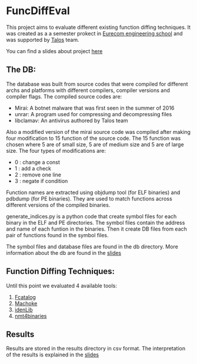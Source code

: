 # FuncDiffEval

This project aims to evaluate different existing function diffing techniques. It was created as a a semester prokect in [Eurecom engineering school](https://www.eurecom.fr/en) and was supported by [Talos](https://talosintelligence.com/) team.

You can find a slides about project [here](https://docs.google.com/presentation/d/1aI-6vw450eXXJht2bDZ91WQZxub33vv4mMdgqYt__eI/edit?usp=sharing)

## The DB:

The database was built from source codes that were compiled for different archs and platforms with different compilers, compiler versions and compiler flags. The compiled source codes are:
* Mirai: A botnet malware that was first seen in the summer of 2016
* unrar: A program used for compressing and decompressing files
* libclamav: An antivirus authored by Talos team

Also a modified version of the mirai source code was compiled after making four modification to 15 function of the source code. The 15 function was chosen where 5 are of small size, 5 are of medium size and 5 are of large size.
The four types of modifications are:
* 0 : change a const 
* 1 : add a check
* 2 : remove one line
* 3 : negate if condition

Function names are extracted using objdump tool (for ELF binaries) and pdbdump (for PE binaries). They are used to match functions across different versions of the compiled binaries.
 
generate_indices.py is a python code that create symbol files for each binary in the ELF and PE directories. The symbol files contain the address and name of each funtion in the binaries. Then it create DB files from each pair of functions found in the symbol files.

The symbol files and database files are found in the db directory. More information about the db are found in the [slides](https://docs.google.com/presentation/d/1aI-6vw450eXXJht2bDZ91WQZxub33vv4mMdgqYt__eI/edit?usp=sharing)

## Function Diffing Techniques:

Until this point we evaluated 4 available tools: 
1. [Fcatalog](https://www.xorpd.net/pages/fcatalog.html)
2. [Machoke](https://blog.conixsecurity.fr/machoke-hashing/)
3. [idenLib](https://github.com/secrary/idenLib)
4. [nmt4binaries](https://nmt4binaries.github.io/)

## Results

Results are stored in the results directory in csv format. The interpretation of the results is explained in the  [slides](https://docs.google.com/presentation/d/1aI-6vw450eXXJht2bDZ91WQZxub33vv4mMdgqYt__eI/edit?usp=sharing)

